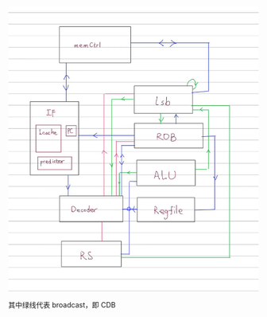 ![04f4f3b2c3dcfe54493a6fcdc8ed51c](assets\04f4f3b2c3dcfe54493a6fcdc8ed51c.jpg)

其中绿线代表 broadcast，即 CDB